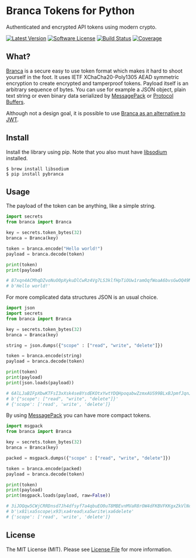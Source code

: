 #  Branca Tokens for Python

Authenticated and encrypted API tokens using modern crypto.


[![Latest Version](https://img.shields.io/pypi/v/pybranca.svg?style=flat-square)](https://pypi.org/project/pybranca/)
[![Software License](https://img.shields.io/badge/license-MIT-brightgreen.svg?style=flat-square)](LICENSE.md)
[![Build Status](https://img.shields.io/github/workflow/status/tuupola/pybranca/Tests/master?style=flat-square)](https://github.com/tuupola/pybranca/actions)
[![Coverage](https://img.shields.io/codecov/c/github/tuupola/pybranca.svg?style=flat-square)](https://codecov.io/github/tuupola/pybranca)

## What?

[Branca](https://github.com/tuupola/branca-spec/) is a secure easy to use token format which makes it hard to shoot yourself in the foot. It uses IETF XChaCha20-Poly1305 AEAD symmetric encryption to create encrypted and tamperproof tokens. Payload itself is an arbitrary sequence of bytes. You can use for example a JSON object, plain text string or even binary data serialized by [MessagePack](http://msgpack.org/) or [Protocol Buffers](https://developers.google.com/protocol-buffers/).

Although not a design goal, it is possible to use [Branca as an alternative to JWT](https://appelsiini.net/2017/branca-alternative-to-jwt/).

## Install

Install the library using pip. Note that you also must have [libsodium](https://download.libsodium.org/doc/) installed.

```
$ brew install libsodium
$ pip install pybranca
```

## Usage

The payload of the token can be anything, like a simple string.

```python
import secrets
from branca import Branca

key = secrets.token_bytes(32)
branca = Branca(key)

token = branca.encode("Hello world!")
payload = branca.decode(token)

print(token)
print(payload)

# 87xqn4ACMhqDZvoNuO0pXykuDlCwRz4Vg7LS3klfHpTiOUw1ramOqfWoaA6bvsGwOQ49MDFOERU0T
# b'Hello world!'
```

For more complicated data structures JSON is an usual choice.

```python
import json
import secrets
from branca import Branca

key = secrets.token_bytes(32)
branca = Branca(key)

string = json.dumps({"scope" : ["read", "write", "delete"]})

token = branca.encode(string)
payload = branca.decode(token)

print(token)
print(payload)
print(json.loads(payload))

# 6AlLJaBIFpXbwKTFsI3xXsk4se8YsdEKOtxYwtYDQHpoqabwZzmxAUS99BLxBJpmfJqnJ9VvzJYO1FXfsX78d0YsvTe43opYbUPgUao0EGV5qBli
# b'{"scope": ["read", "write", "delete"]}'
# {'scope': ['read', 'write', 'delete']}
```

By using [MessagePack](https://msgpack.org/) you can have more compact tokens.

```python
import msgpack
from branca import Branca

key = secrets.token_bytes(32)
branca = Branca(key)

packed = msgpack.dumps({"scope" : ["read", "write", "delete"]})

token = branca.encode(packed)
payload = branca.decode(token)

print(token)
print(payload)
print(msgpack.loads(payload, raw=False))

# 3iJOQqw5CWjCRRDnsd7Jh4dfsyf7a4qbuEO0uT8MBEvnMVaR8rOW4dFKBVFKKgxZkVlNchGJSIgPdHtHIM4rF4mZYsriTE37
# b'\x81\xa5scope\x93\xa4read\xa5write\xa6delete'
# {'scope': ['read', 'write', 'delete']}
```

## License

The MIT License (MIT). Please see [License File](LICENSE.txt) for more information.